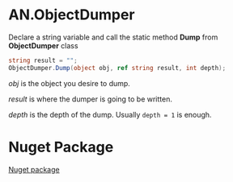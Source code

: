# AN.ObjectDumper
Declare a string variable and call the static method **Dump** from **ObjectDumper** class
```c#
string result = "";
ObjectDumper.Dump(object obj, ref string result, int depth);
```
<p><em>obj</em> is the object you desire to dump.</p>
<p><em>result</em> is where the dumper is going to be written.</p>
<p><em>depth</em> is the depth of the dump. Usually <code>depth = 1</code> is enough.</p>

# Nuget Package
[Nuget package](https://www.nuget.org/packages/AN.ObjectDumper/)
